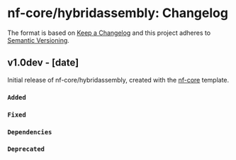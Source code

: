 # nf-core/hybridassembly: Changelog

The format is based on [Keep a Changelog](https://keepachangelog.com/en/1.0.0/)
and this project adheres to [Semantic Versioning](https://semver.org/spec/v2.0.0.html).

## v1.0dev - [date]

Initial release of nf-core/hybridassembly, created with the [nf-core](https://nf-co.re/) template.

### `Added`

### `Fixed`

### `Dependencies`

### `Deprecated`
